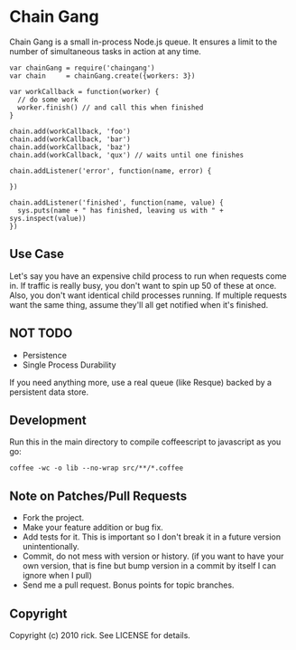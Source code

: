 # Chain Gang

Chain Gang is a small in-process Node.js queue.  It ensures a limit to the number of simultaneous tasks in action at any time.  

    var chainGang = require('chaingang')
    var chain     = chainGang.create({workers: 3})

    var workCallback = function(worker) {
      // do some work
      worker.finish() // and call this when finished
    }

    chain.add(workCallback, 'foo')
    chain.add(workCallback, 'bar')
    chain.add(workCallback, 'baz')
    chain.add(workCallback, 'qux') // waits until one finishes

    chain.addListener('error', function(name, error) {
      
    })

    chain.addListener('finished', function(name, value) {
      sys.puts(name + " has finished, leaving us with " + sys.inspect(value))
    })

## Use Case

Let's say you have an expensive child process to run when requests come in.  If traffic is really busy, you don't want to spin up 50 of these at once.  Also, you don't want identical child processes running.  If multiple requests want the same thing, assume they'll all get notified when it's finished.

## NOT TODO

* Persistence
* Single Process Durability

If you need anything more, use a real queue (like Resque) backed by a persistent data store.

## Development

Run this in the main directory to compile coffeescript to javascript as you go:

    coffee -wc -o lib --no-wrap src/**/*.coffee

## Note on Patches/Pull Requests
 
* Fork the project.
* Make your feature addition or bug fix.
* Add tests for it. This is important so I don't break it in a
  future version unintentionally.
* Commit, do not mess with version or history.
  (if you want to have your own version, that is fine but bump version in a commit by itself I can ignore when I pull)
* Send me a pull request. Bonus points for topic branches.

## Copyright

Copyright (c) 2010 rick. See LICENSE for details.
